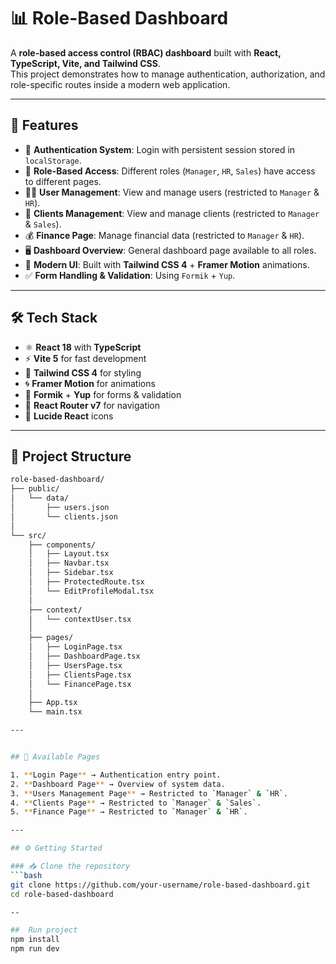 # 📊 Role-Based Dashboard

A **role-based access control (RBAC) dashboard** built with **React, TypeScript, Vite, and Tailwind CSS**.  
This project demonstrates how to manage authentication, authorization, and role-specific routes inside a modern web application.

---

## 🚀 Features

- 🔐 **Authentication System**: Login with persistent session stored in `localStorage`.
- 👥 **Role-Based Access**: Different roles (`Manager`, `HR`, `Sales`) have access to different pages.
- 🧑‍💼 **User Management**: View and manage users (restricted to `Manager` & `HR`).
- 📇 **Clients Management**: View and manage clients (restricted to `Manager` & `Sales`).
- 💰 **Finance Page**: Manage financial data (restricted to `Manager` & `HR`).
- 🖥️ **Dashboard Overview**: General dashboard page available to all roles.
- 🎨 **Modern UI**: Built with **Tailwind CSS 4** + **Framer Motion** animations.
- ✅ **Form Handling & Validation**: Using `Formik` + `Yup`.

---

## 🛠️ Tech Stack

- ⚛️ **React 18** with **TypeScript**
- ⚡ **Vite 5** for fast development
- 🎨 **Tailwind CSS 4** for styling
- 🌀 **Framer Motion** for animations
- 📝 **Formik** + **Yup** for forms & validation
- 🔗 **React Router v7** for navigation
- 🎯 **Lucide React** icons

---

## 📂 Project Structure

```bash
role-based-dashboard/
├── public/
│   └── data/
│       ├── users.json
│       └── clients.json
│
└── src/
    ├── components/
    │   ├── Layout.tsx
    │   ├── Navbar.tsx
    │   ├── Sidebar.tsx
    │   ├── ProtectedRoute.tsx
    │   └── EditProfileModal.tsx
    │
    ├── context/
    │   └── contextUser.tsx
    │
    ├── pages/
    │   ├── LoginPage.tsx
    │   ├── DashboardPage.tsx
    │   ├── UsersPage.tsx
    │   ├── ClientsPage.tsx
    │   └── FinancePage.tsx
    │
    ├── App.tsx
    └── main.tsx

---


## 📌 Available Pages

1. **Login Page** → Authentication entry point.  
2. **Dashboard Page** → Overview of system data.  
3. **Users Management Page** → Restricted to `Manager` & `HR`.  
4. **Clients Page** → Restricted to `Manager` & `Sales`.  
5. **Finance Page** → Restricted to `Manager` & `HR`.  

---

## ⚙️ Getting Started

### 📥 Clone the repository
```bash
git clone https://github.com/your-username/role-based-dashboard.git
cd role-based-dashboard

--

##  Run project
npm install
npm run dev

